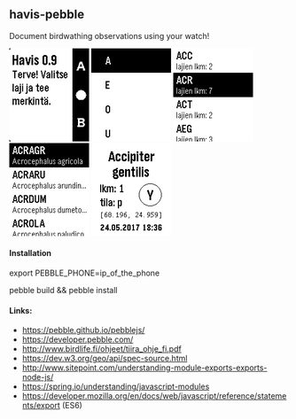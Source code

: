 
## havis-pebble

Document birdwathing observations using your watch! 



![ScreenShot](havis_screen_000.jpg) ![ScreenShot](havis_screen_00.jpg) ![ScreenShot](havis_screen_0.jpg) ![ScreenShot](havis_screen_1.jpg) ![ScreenShot](havis_screen.jpg)





#### Installation
 export PEBBLE_PHONE=ip_of_the_phone
 
 pebble build && pebble install


#### Links:
- https://pebble.github.io/pebblejs/
- https://developer.pebble.com/
- http://www.birdlife.fi/ohjeet/tiira_ohje_fi.pdf
- https://dev.w3.org/geo/api/spec-source.html
- http://www.sitepoint.com/understanding-module-exports-exports-node-js/
- https://spring.io/understanding/javascript-modules
- https://developer.mozilla.org/en/docs/web/javascript/reference/statements/export (ES6)

